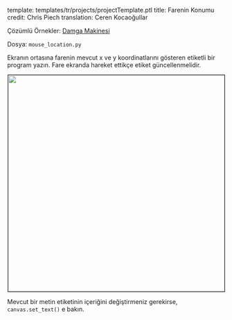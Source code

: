 template: templates/tr/projects/projectTemplate.ptl
title: Farenin Konumu
credit: Chris Piech
translation: Ceren Kocaoğullar

Çözümlü Örnekler: [Damga Makinesi]({{pathToRoot}}tr/projects/stamptool/)

Dosya: `mouse_location.py`

Ekranın ortasına farenin mevcut x ve y koordinatlarını gösteren etiketli bir program yazın. Fare ekranda hareket ettikçe etiket güncellenmelidir.

<center>
  <img style="width:500px; border: 1px solid black" src="{{pathToRoot}}img/projects/mouseLocation/screenshot.png"> 
</center>

Mevcut bir metin etiketinin içeriğini değiştirmeniz gerekirse, `canvas.set_text()` e bakın.
